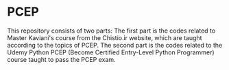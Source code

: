# PCEP

This repository consists of two parts:
The first part is the codes related to Master Kaviani's course from the Chistio.ir website, which are taught according to the topics of PCEP.
The second part is the codes related to the Udemy Python PCEP (Become Certified Entry-Level Python Programmer) course taught to pass the PCEP exam.

